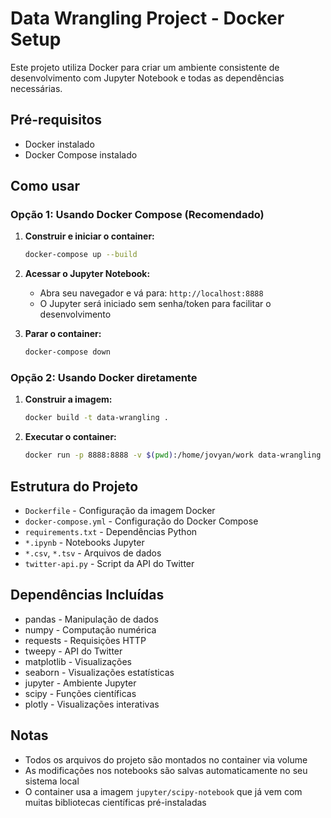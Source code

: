 # Data Wrangling Project - Docker Setup

Este projeto utiliza Docker para criar um ambiente consistente de desenvolvimento com Jupyter Notebook e todas as dependências necessárias.

## Pré-requisitos

- Docker instalado
- Docker Compose instalado

## Como usar

### Opção 1: Usando Docker Compose (Recomendado)

1. **Construir e iniciar o container:**
   ```bash
   docker-compose up --build
   ```

2. **Acessar o Jupyter Notebook:**
   - Abra seu navegador e vá para: `http://localhost:8888`
   - O Jupyter será iniciado sem senha/token para facilitar o desenvolvimento

3. **Parar o container:**
   ```bash
   docker-compose down
   ```

### Opção 2: Usando Docker diretamente

1. **Construir a imagem:**
   ```bash
   docker build -t data-wrangling .
   ```

2. **Executar o container:**
   ```bash
   docker run -p 8888:8888 -v $(pwd):/home/jovyan/work data-wrangling
   ```

## Estrutura do Projeto

- `Dockerfile` - Configuração da imagem Docker
- `docker-compose.yml` - Configuração do Docker Compose
- `requirements.txt` - Dependências Python
- `*.ipynb` - Notebooks Jupyter
- `*.csv`, `*.tsv` - Arquivos de dados
- `twitter-api.py` - Script da API do Twitter

## Dependências Incluídas

- pandas - Manipulação de dados
- numpy - Computação numérica
- requests - Requisições HTTP
- tweepy - API do Twitter
- matplotlib - Visualizações
- seaborn - Visualizações estatísticas
- jupyter - Ambiente Jupyter
- scipy - Funções científicas
- plotly - Visualizações interativas

## Notas

- Todos os arquivos do projeto são montados no container via volume
- As modificações nos notebooks são salvas automaticamente no seu sistema local
- O container usa a imagem `jupyter/scipy-notebook` que já vem com muitas bibliotecas científicas pré-instaladas

